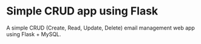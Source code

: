 # Simple CRUD app using Flask

A simple CRUD (Create, Read, Update, Delete) email management web app using Flask + MySQL. 
